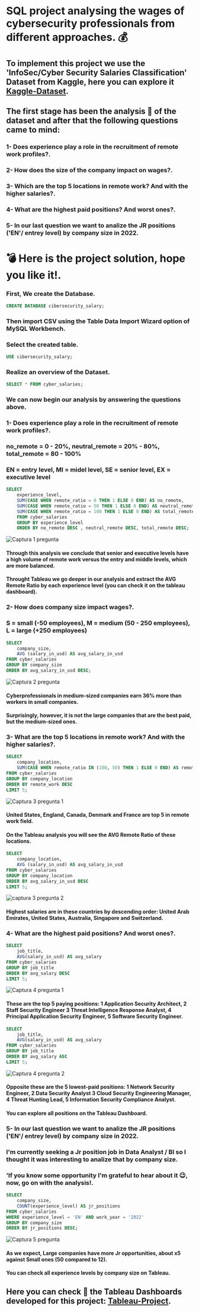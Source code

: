 # SQL project analysing the wages of cybersecurity professionals from different approaches. 💰

## To implement this project we use the 'InfoSec/Cyber Security Salaries Classification' Dataset from Kaggle, here you can explore it [Kaggle-Dataset](https://www.kaggle.com/datasets/whenamancodes/infoseccyber-security-salaries).

## The first stage has been the analysis 🧐 of the dataset and after that the following questions came to mind:

### 1- Does experience play a role in the recruitment of remote work profiles?.
### 2- How does the size of the company impact on wages?.
### 3- Which are the top 5 locations in remote work? And with the higher salaries?.
### 4- What are the highest paid positions? And worst ones?.
### 5- In our last question we want to analize the JR positions ('EN'/ entrey level) by company size in 2022.


# 💣 Here is the project solution, hope you like it!.

### First, We create the Database. 

```sql
CREATE DATABASE cibersecurity_salary;
```

### Then import CSV using the Table Data Import Wizard option of MySQL Workbench.
### Select the created table.

```sql
USE cibersecurity_salary;
```

### Realize an overview of the Dataset.

```sql
SELECT * FROM cyber_salaries;
```

### We can now begin our analysis by answering the questions above.

### 1- Does experience play a role in the recruitment of remote work profiles?.

### no_remote = 0 - 20%, neutral_remote = 20% - 80%, total_remote = 80 - 100%
### EN = entry level, MI = midel level, SE = senior level, EX = executive level  

```sql
SELECT 
	experience_level,
	SUM(CASE WHEN remote_ratio = 0 THEN 1 ELSE 0 END) AS no_remote,
    SUM(CASE WHEN remote_ratio = 50 THEN 1 ELSE 0 END) AS neutral_remote,
    SUM(CASE WHEN remote_ratio = 100 THEN 1 ELSE 0 END) AS total_remote
    FROM cyber_salaries
    GROUP BY experience_level
    ORDER BY no_remote DESC , neutral_remote DESC, total_remote DESC; 
```

![Captura 1 pregunta](https://user-images.githubusercontent.com/116805861/198847022-813f9c81-08d7-468d-bf1e-622b5c68b9a5.PNG)

#### Through this analysis we conclude that senior and executive levels have a high volume of remote work versus the entry and middle levels, which are more balanced.
#### Throught Tableau we go deeper in our analysis and extract the AVG Remote Ratio by each experience level (you can check it on the tableau dashboard).

### 2- How does company size impact wages?.

### S = small (-50 employees), M = medium (50 - 250 employees), L = large (+250 employees)

```sql
SELECT 
	company_size,
    AVG (salary_in_usd) AS avg_salary_in_usd
FROM cyber_salaries
GROUP BY company_size
ORDER BY avg_salary_in_usd DESC; 
```

![Captura 2 pregunta](https://user-images.githubusercontent.com/116805861/198882836-cf4d7e55-244b-4ead-9a3c-fec798c9bbf3.PNG)

#### Cyberprofessionals in medium-sized companies earn 36% more than workers in small companies. 
#### Surprisingly, however, it is not the large companies that are the best paid, but the medium-sized ones. 

### 3- What are the top 5 locations in remote work? And with the higher salaries?. 

```sql
SELECT 
	company_location,
    SUM(CASE WHEN remote_ratio IN (100, 50) THEN 1 ELSE 0 END) AS remote_work
FROM cyber_salaries
GROUP BY company_location
ORDER BY remote_work DESC
LIMIT 5; 
```

![Captura 3 pregunta 1](https://user-images.githubusercontent.com/116805861/198883234-25ffa1a6-0c44-4a72-b3e7-884ad2b9f72b.PNG)


#### United States, England, Canada, Denmark and France are top 5 in remote work field.
#### On the Tableau analysis you will see the AVG Remote Ratio of these locations. 

```sql
SELECT 
	company_location,
	AVG (salary_in_usd) AS avg_salary_in_usd
FROM cyber_salaries
GROUP BY company_location
ORDER BY avg_salary_in_usd DESC
LIMIT 5; 
```

![captura 3 pregunta 2](https://user-images.githubusercontent.com/116805861/198883274-41b3f940-5de0-4091-8984-95abdcfd5198.PNG)

#### Highest salaries are in these countries by descending order: United Arab Emirates, United States, Australia, Singapore and Switzerland. 

### 4- What are the highest paid positions? And worst ones?.

```sql
SELECT 
	job_title,
    AVG(salary_in_usd) AS avg_salary 
FROM cyber_salaries
GROUP BY job_title
ORDER BY avg_salary DESC
LIMIT 5; 
```

![Captura 4 pregunta 1](https://user-images.githubusercontent.com/116805861/198883436-01134d9d-3cd2-4c38-9b4f-cc89b6c273e5.PNG)

#### These are the top 5 paying positions: 1 Application Security Architect, 2 Staff Security Engineer 3 Threat Intelligence Response Analyst, 4 Principal Application Security Engineer, 5 Software Security Engineer.


```sql
SELECT 
	job_title,
    AVG(salary_in_usd) AS avg_salary 
FROM cyber_salaries
GROUP BY job_title
ORDER BY avg_salary ASC
LIMIT 5; 
```

![Captura 4 pregunta 2](https://user-images.githubusercontent.com/116805861/198883529-58114522-606b-4ca3-b544-a8dda1f09959.PNG)

#### Opposite these are the 5 lowest-paid positions: 1 Network Security Engineer, 2 Data Security Analyst 3 Cloud Security Engineering Manager, 4 Threat Hunting Lead, 5 Information Security Compliance Analyst.
#### You can explore all positions on the Tableau Dashboard.

### 5- In our last question we want to analize the JR positions ('EN'/ entrey level) by company size in 2022. 
### I'm currently seeking a Jr position job in Data Analyst / BI so I thought it was interesting to analize that by company size. 
### 'If you know some opportunity I'm grateful to hear about it 😉, now, go on with the analysis!.

```sql
SELECT
	company_size,
	COUNT(experience_level) AS jr_positions
FROM cyber_salaries
WHERE experience_level = 'EN' AND work_year = '2022' 
GROUP BY company_size
ORDER BY jr_positions DESC;
```

![Captura 5 pregunta](https://user-images.githubusercontent.com/116805861/198883774-0f8c563b-2e75-4377-aa18-886190987a87.PNG)

#### As we expect, Large companies have more Jr opportunities, about x5 against Small ones (50 compared to 12). 
#### You can check all experience levels by company size on Tableau.


## Here you can check 🧐 the Tableau Dashboards developed for this project: [Tableau-Project](https://public.tableau.com/app/profile/albertogarciagarcia/viz/SQLCyber_Salary_Project/OverallAnalysis).

